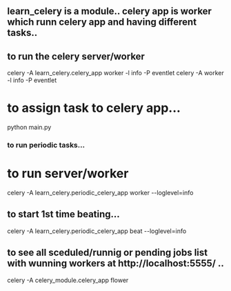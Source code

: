 ## learn_celery is a module.. celery app is worker which runn celery app and having different tasks..
## to run the celery server/worker

celery -A learn_celery.celery_app worker -l info -P eventlet
celery -A <module> worker -l info -P eventlet


# to assign task to celery app...
python main.py


### to run periodic tasks...
# to run server/worker
celery -A learn_celery.periodic_celery_app worker --loglevel=info

## to start 1st time beating...
celery -A learn_celery.periodic_celery_app beat --loglevel=info


## to see all sceduled/runnig or pending jobs list with wunning workers at http://localhost:5555/ ..
celery -A celery_module.celery_app flower


